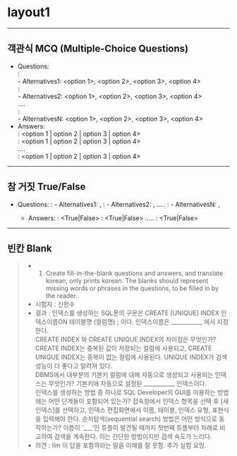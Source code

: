 # layout1


---

## 객관식 MCQ (Multiple-Choice Questions)
- Questions: <br>
    <Question1>: <br>
        - Alternatives1: <option 1>, <option 2>, <option 3>, <option 4> <br>
    <Question2>: <br>
        - Alternatives2: <option 1>, <option 2>, <option 3>, <option 4> <br>
    .... <br>
    <QuestionN>: <br>
        - AlternativesN: <option 1>, <option 2>, <option 3>, <option 4> <br>
- Answers: <br>
    <Answer1>: <option 1 | option 2 | option 3 | option 4> <br>
    <Answer2>: <option 1 | option 2 | option 3 | option 4> <br>
    .... <br>
    <AnswerN>: <option 1 | option 2 | option 3 | option 4> <br>



---

## 참 거짓 True/False
- Questions:
        <Question1>: 
            - Alternatives1: <True>, <False>
        <Question2>: 
            - Alternatives2: <True>, <False>
        .....
        <QuestionN>: 
            - AlternativesN: <True>, <False>
    - Answers:
        <Answer1>: <True|False>
        <Answer2>: <True|False>
        .....
        <AnswerN>: <True|False>
---

## 빈칸 Blank
> * 1. Create fill-in-the-blank questions and answers, and translate korean, only prints korean. The blanks should represent missing words or phrases in the questions, to be filled in by the reader.
> * 시험자 : 신현수
> * 결과 : 인덱스를 생성하는 SQL문의 구문은 CREATE [UNIQUE] INDEX 인덱스이름ON 테이블명 (컬럼명) ; 이다. 인덱스이름은 ___________ 에서 지정한다. <br> CREATE INDEX 와 CREATE UNIQUE INDEX의 차이점은 무엇인가? CREATE INDEX는 중복된 값이 저장되는 컬럼에 사용되고, CREATE UNIQUE INDEX는 중복이 없는 컬럼에 사용된다. UNIQUE INDEX가 검색 성능이 더 좋다고 알려져 있다. <br> DBMS에서 대부분의 기본키 컬럼에 대해 자동으로 생성되고 사용되는 인덱스는 무엇인가? 기본키에 자동으로 설정된 ___________ 인덱스이다. <br> 인덱스를 생성하는 방법 중 하나로 SQL Developer의 GUI를 이용하는 방법에는 어떤 단계들이 포함되어 있는가? 접속창에서 인덱스 항목을 선택 후 [새인덱스]를 선택하고, 인덱스 편집화면에서 이름, 테이블, 인덱스 유형, 표현식을 입력해야 한다. 순차탐색(sequential search) 방법은 어떤 방식으로 동작하는가? 이름이 '___'인 튜플이 발견될 때까지 첫번째 튜플부터 차례로 비교하여 검색을 계속한다. 이는 간단한 방법이지만 검색 속도가 느리다.
> * 의견 : llm 이 답을 포함하라는 말을 이해를 잘 못함. 추가 실험 요망.







